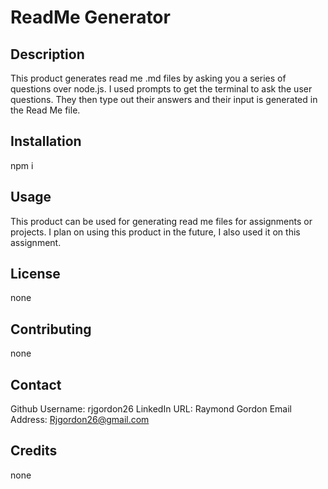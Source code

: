 
  # ReadMe Generator


  ## Description

  This product generates read me .md files by asking you a series of questions over node.js. I used prompts to get the terminal to ask the user questions. They then type out their answers and their input is generated in the Read Me file.

  ## Installation

  npm i

  ## Usage

  This product can be used for generating read me files for assignments or projects. I plan on using this product in the future, I also used it on this assignment.

  ## License

  none

  ## Contributing

  none


  ## Contact

  Github Username: rjgordon26
  LinkedIn URL: Raymond Gordon
  Email Address: Rjgordon26@gmail.com

  ## Credits

  none

  